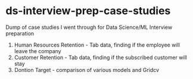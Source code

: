 # ds-interview-prep-case-studies

Dump of case studies I went through for Data Science/ML Interview preparation
1. Human Resources Retention - Tab data, finding if the employee will leave the company
2. Customer Retention - Tab data, finding if the subscribed customer will stay
3. Dontion Target - comparison of various models and Gridcv
